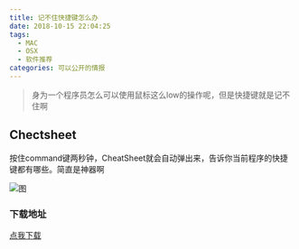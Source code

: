```yaml
---
title: 记不住快捷键怎么办
date: 2018-10-15 22:04:25
tags:
  - MAC
  - OSX
  - 软件推荐
categories: 可以公开的情报
---
```



> 身为一个程序员怎么可以使用鼠标这么low的操作呢，但是快捷键就是记不住啊

  

## Chectsheet

按住command键两秒钟，CheatSheet就会自动弹出来，告诉你当前程序的快捷键都有哪些。简直是神器啊

![图](https://www.mediaatelier.com/CheatSheet/imgs/main.png)

  

### 下载地址

[点我下载](https://www.mediaatelier.com/CheatSheet/)
